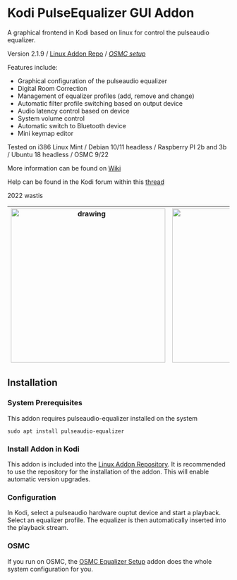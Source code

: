# Kodi PulseEqualizer GUI Addon

A graphical frontend in Kodi based on linux for control the pulseaudio equalizer. 

Version 2.1.9 / 
[Linux Addon Repo](https://github.com/wastis/LinuxAddonRepo) / 
[*OSMC setup*](https://github.com/wastis/OSMCEqualizerSetup)

Features include:

*	Graphical configuration of the pulseaudio equalizer
*	Digital Room Correction
*	Management of equalizer profiles (add, remove and change)
*	Automatic filter profile switching based on output device
*	Audio latency control based on device
*	System volume control 
*	Automatic switch to Bluetooth device
*	Mini keymap editor

Tested on i386 Linux Mint / Debian 10/11 headless / Raspberry PI 2b and 3b / Ubuntu 18 headless / OSMC 9/22

More information can be found on [Wiki](https://github.com/wastis/PulseEqualizerGui/wiki)

Help can be found in the Kodi forum within this [thread](https://forum.kodi.tv/showthread.php?tid=360514&pid=3094412#pid3094412)

2022 wastis

| <img src="resources/images/Equalizer.png" alt="drawing" width="350"/> | <img src="resources/images/Room Correction.png" alt="drawing" width="350"/> |
|:--------------:|:-----------:|

## Installation

### System Prerequisites
This addon requires pulseaudio-equalizer installed on the system

	sudo apt install pulseaudio-equalizer	

### Install Addon in Kodi
This addon is included into the [Linux Addon Repository](https://github.com/wastis/LinuxAddonRepo). It is recommended to use the repository for the installation of the addon. This will enable automatic version upgrades.

### Configuration

In Kodi, select a pulseaudio hardware ouptut device and start a playback. Select an equalizer profile. The equalizer is then automatically inserted into the playback stream. 

### OSMC
If you run on OSMC, the [OSMC Equalizer Setup](https://github.com/wastis/OSMCEqualizerSetup) addon does the whole system configuration for you. 